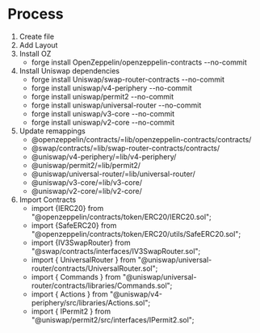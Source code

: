 # Process

1. Create file
2. Add Layout
3. Install OZ
    - forge install OpenZeppelin/openzeppelin-contracts --no-commit
4. Install Uniswap dependencies
    - forge install Uniswap/swap-router-contracts --no-commit
    - forge install uniswap/v4-periphery --no-commit
    - forge install uniswap/permit2 --no-commit
    - forge install uniswap/universal-router --no-commit
    - forge install uniswap/v3-core --no-commit
    - forge install uniswap/v2-core --no-commit
5. Update remappings
    - @openzeppelin/contracts/=lib/openzeppelin-contracts/contracts/
    - @swap/contracts/=lib/swap-router-contracts/contracts/
    - @uniswap/v4-periphery/=lib/v4-periphery/
    - @uniswap/permit2/=lib/permit2/
    - @uniswap/universal-router/=lib/universal-router/
    - @uniswap/v3-core/=lib/v3-core/
    - @uniswap/v2-core/=lib/v2-core/
6. Import Contracts
    - import {IERC20} from "@openzeppelin/contracts/token/ERC20/IERC20.sol";
    - import {SafeERC20}  from "@openzeppelin/contracts/token/ERC20/utils/SafeERC20.sol";
    - import {IV3SwapRouter} from "@swap/contracts/interfaces/IV3SwapRouter.sol";
    - import { UniversalRouter } from "@uniswap/universal-router/contracts/UniversalRouter.sol";
    - import { Commands } from "@uniswap/universal-router/contracts/libraries/Commands.sol";
    - import { Actions } from "@uniswap/v4-periphery/src/libraries/Actions.sol";
    - import { IPermit2 } from "@uniswap/permit2/src/interfaces/IPermit2.sol";
